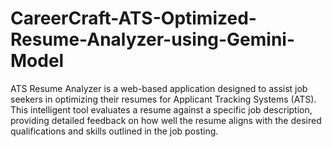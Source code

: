 # CareerCraft-ATS-Optimized-Resume-Analyzer-using-Gemini-Model
ATS Resume Analyzer is a web-based application designed to assist job seekers in optimizing their resumes for Applicant Tracking Systems (ATS). This intelligent tool evaluates a resume against a specific job description, providing detailed feedback on how well the resume aligns with the desired qualifications and skills outlined in the job posting.
